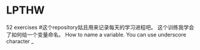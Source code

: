 # LPTHW
52 exercises
#这个repository姑且用来记录每天的学习进程吧。
这个训练我学会了如何给一个变量命名。 How to name a variable.
You can use underscore character _
